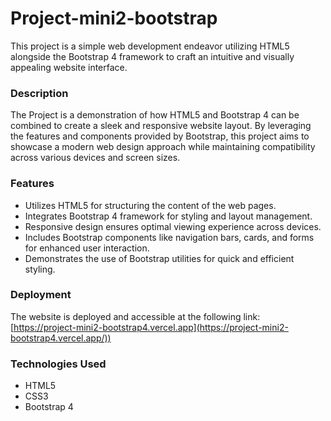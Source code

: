 ﻿# Project-mini2-bootstrap
This project is a simple web development endeavor utilizing HTML5 alongside the Bootstrap 4 framework to craft an intuitive and visually appealing website interface.

### Description

The Project is a demonstration of how HTML5 and Bootstrap 4 can be combined to create a sleek and responsive website layout. By leveraging the features and components provided by Bootstrap, this project aims to showcase a modern web design approach while maintaining compatibility across various devices and screen sizes.

### Features

- Utilizes HTML5 for structuring the content of the web pages.
- Integrates Bootstrap 4 framework for styling and layout management.
- Responsive design ensures optimal viewing experience across devices.
- Includes Bootstrap components like navigation bars, cards, and forms for enhanced user interaction.
- Demonstrates the use of Bootstrap utilities for quick and efficient styling.

### Deployment

The website is deployed and accessible at the following link: [https://project-mini2-bootstrap4.vercel.app](https://project-mini2-bootstrap4.vercel.app/))

### Technologies Used

- HTML5
- CSS3
- Bootstrap 4
